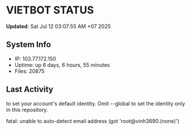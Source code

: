 # VIETBOT STATUS
**Updated**: Sat Jul 12 03:07:55 AM +07 2025

## System Info
- IP: 103.77.172.150
- Uptime: up 6 days, 6 hours, 55 minutes
- Files: 20875

## Last Activity

to set your account's default identity.
Omit --global to set the identity only in this repository.

fatal: unable to auto-detect email address (got 'root@vinh3690.(none)')
